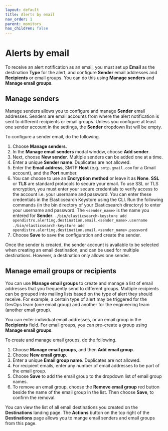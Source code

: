 ```yaml
---
layout: default
title: Alerts by email
nav_order: 1
parent: monitors
has_children: false
---
```


#  Alerts by email 
To receive an alert notification as an email, you must set up **Email** as the destination **Type** for the alert, and configure **Sender** email addresses and **Recipients** or email groups. You can do this using **Manage senders** and **Manage email groups**. 

## Manage senders
Manage senders allows you to configure and manage **Sender** email addresses. Senders are email accounts from where the alert notification is sent to different recipients or email groups. Unless you configure at least one sender account in the settings, the **Sender** dropdown list will be empty. 

To configure a sender email, do the following.

1. Choose **Manage senders**.
1. In the **Manage email senders** modal window, choose **Add sender**. 
1. Next, choose **New sender**. Multiple senders can be added one at a time.
1. Enter a unique **Sender name**. Duplicates are not allowed.
1. Enter the **Email address**, SMTP **Host** (e.g. `smtp.gmail.com` for a Gmail account), and the **Port** number.
1. You can choose to use an **Encryption method** or leave it as **None**. **SSL** or **TLS** are standard protocols to secure your email. To use SSL or TLS encryption, you must enter your secure credentials to verify access to the account i.e. your username and password. You can enter these credentials in the Elasticsearch Keystore using the CLI. Run the following commands (in the bin directory of your Elasticsearch directory) to enter your username and password. The `<sender_name>` is the name you entered for **Sender**.
    `./bin/elasticsearch-keystore add opendistro.alerting.destination.email.<sender_name>.username` 
    `./bin/elasticsearch-keystore add opendistro.alerting.destination.email.<sender_name>.password`
1. Choose **Save** to save the configuration and create the sender.

Once the sender is created, the sender account is available to be selected when creating an email destination, and can be used for multiple destinations. However, a destination only allows one sender. 

## Manage email groups or recipients 
You can use **Manage email groups** to create and manage a list of email addresses that you frequently send to different groups. Multiple recipients can be grouped into mailing lists based on the type of alert they should receive. For example, a certain type of alert may be triggered for the DevOps team (one email group) and another for the engineering team (another email group). 

You can enter individual email addresses, or an email group in the **Recipients** field. For email groups, you can pre-create a group using **Manage email groups**.

To create and manage email groups, do the following.
1. Choose **Manage email groups**, and then **Add email group**.
1. Choose **New email group**.
1. Enter a unique **Email group name**. Duplicates are not allowed.  
1. For recipient emails, enter any number of email addresses to be part of the email group. 
1.  Choose **Save** to add the email group to the dropdown list of email group names.
1. To remove an email group, choose the **Remove email group** red button beside the name of the email group in the list. Then choose **Save**, to confirm the removal.  

You can view the list of all email destinations you created on the **Destinations** landing page.  The **Actions** button on the top right of the **Destinations** page allows you to mange email senders and email groups from this page.


